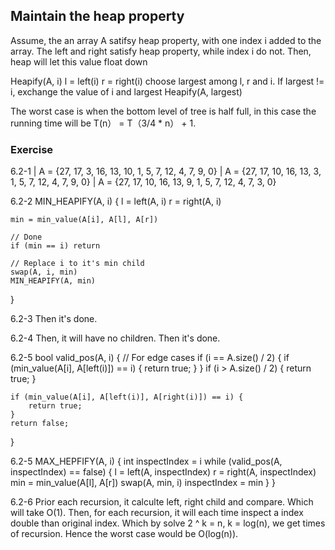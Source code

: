 ## Maintain the heap property ##
Assume, the an array A satifsy heap property, with one index i added to the array. The left and right satisfy heap property, while index i do not. Then, heap will let this value float down

Heapify(A, i) 
l = left(i)
r = right(i)
choose largest among l, r and i. 
If largest != i, exchange the value of i and largest
    Heapify(A, largest)

The worst case is when the bottom level of tree is half full, in this case the running time will be T(n） = T（3/4 * n） + 1. 

### Exercise ###
6.2-1
             |
A = {27, 17, 3, 16, 13, 10, 1, 5, 7, 12, 4, 7, 9, 0}
                         |
A = {27, 17, 10, 16, 13, 3, 1, 5, 7, 12, 4, 7, 9, 0}
                                               |
A = {27, 17, 10, 16, 13, 9, 1, 5, 7, 12, 4, 7, 3, 0}


6.2-2
MIN_HEAPIFY(A, i) {
    l = left(A, i)
    r = right(A, i)

    min = min_value(A[i], A[l], A[r])
    
    // Done
    if (min == i) return
    
    // Replace i to it's min child
    swap(A, i, min)
    MIN_HEAPIFY(A, min)
}


6.2-3
Then it's done. 


6.2-4
Then, it will have no children. Then it's done. 


6.2-5
bool valid_pos(A, i) {
    // For edge cases
    if (i == A.size() / 2) {
        if (min_value(A[i], A[left(i)]) == i) {
            return true;
        }
    }
    if (i > A.size() / 2) {
        return true;
    }

    if (min_value(A[i], A[left(i)], A[right(i)]) == i) {
        return true;
    }
    return false;
}

6.2-5
MAX_HEPFIFY(A, i) {
    int inspectIndex = i
    while (valid_pos(A, inspectIndex) == false) {
        l = left(A, inspectIndex)
        r = right(A, inspectIndex)
        min = min_value(A[l], A[r])
        swap(A, min, i)
        inspectIndex = min
    }
}


6.2-6
Prior each recursion, it calculte left, right child and compare. Which will take O(1). 
Then, for each recursion, it will each time inspect a index double than original index. Which by solve 2 ^ k = n, k = log(n), we get times of recursion. Hence the worst case would be O(log(n)).